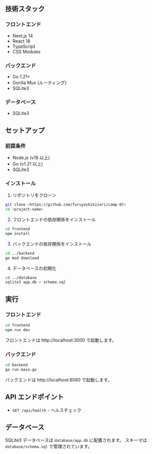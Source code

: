 ## 技術スタック

### フロントエンド

- Next.js 14
- React 18
- TypeScript
- CSS Modules

### バックエンド

- Go 1.21+
- Gorilla Mux (ルーティング)
- SQLite3

### データベース

- SQLite3

## セットアップ

### 前提条件

- Node.js (v18 以上)
- Go (v1.21 以上)
- SQLite3

### インストール

1. リポジトリをクローン

```bash
git clone <https://github.com/furuyashikiiori/camp-07>
cd <project-name>
```

2. フロントエンドの依存関係をインストール

```bash
cd frontend
npm install
```

3. バックエンドの依存関係をインストール

```bash
cd ../backend
go mod download
```

4. データベースの初期化

```bash
cd ../database
sqlite3 app.db < schema.sql
```

## 実行

### フロントエンド

```bash
cd frontend
npm run dev
```

フロントエンドは http://localhost:3000 で起動します。

### バックエンド

```bash
cd backend
go run main.go
```

バックエンドは http://localhost:8080 で起動します。

## API エンドポイント

- `GET /api/health` - ヘルスチェック

## データベース

SQLite3 データベースは `database/app.db` に配置されます。
スキーマは `database/schema.sql` で管理されています。
